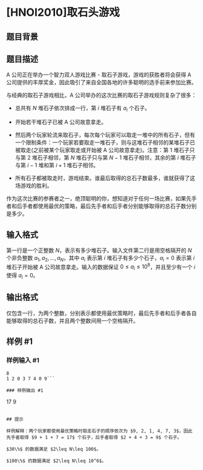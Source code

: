 # [HNOI2010]取石头游戏

## 题目背景



## 题目描述

A 公司正在举办一个智力双人游戏比赛 - 取石子游戏，游戏的获胜者将会获得 A 公司提供的丰厚奖金，因此吸引了来自全国各地的许多聪明的选手前来参加比赛。

与经典的取石子游戏相比，A 公司举办的这次比赛的取石子游戏规则复杂了很多：

* 总共有 $N$ 堆石子依次排成一行，第 $i$ 堆石子有 $a_i$ 个石子。

* 开始若干堆石子已被 A 公司故意拿走。

* 然后两个玩家轮流来取石子，每次每个玩家可以取走一堆中的所有石子，但有一个限制条件：一个玩家若要取走一堆石子，则与这堆石子相邻的某堆石子已被取走(之前被某个玩家取走或开始被 A 公司故意拿走)。注意：第 $1$ 堆石子只与第 $2$ 堆石子相邻，第 $N$ 堆石子只与第 $N-1$ 堆石子相邻，其余的第 $i$ 堆石子与第 $i-1$ 堆和第 $i+1$ 堆石子相邻。

* 所有石子都被取走时，游戏结束。谁最后取得的总石子数最多，谁就获得了这场游戏的胜利。

作为这次比赛的参赛者之一，绝顶聪明的你，想知道对于任何一场比赛，如果先手者和后手者都使用最优的策略，最后先手者和后手者分别能够取得的总石子数分别是多少。


## 输入格式

第一行是一个正整数 $N$，表示有多少堆石子。输入文件第二行是用空格隔开的 $N$ 个非负整数 $a_1, a_2,\ldots, a_N$，其中 $a_i$ 表示第 $i$ 堆石子有多少个石子，$a_i  = 0$ 表示第 $i$ 堆石子开始被 A 公司故意拿走。输入的数据保证 $0\leq a_i\leq 10^8$，并且至少有一个 $i$ 使得 $a_i = 0$。

## 输出格式

仅包含一行，为两个整数，分别表示都使用最优策略时，最后先手者和后手者各自能够取得的总石子数，并且两个整数间用一个空格隔开。


## 样例 #1

### 样例输入 #1
```
8
1 2 0 3 7 4 0 9```

### 样例输出 #1

```
17 9
```

## 提示

样例解释：两个玩家都使用最优策略时取走石子的顺序依次为 $9, 2, 1, 4, 7, 3$，因此先手者取得 $9 + 1 + 7 = 17$ 个石子，后手者取得 $2 + 4 + 3 = 9$ 个石子。

$30\%$ 的数据满足 $2\leq N\leq 100$。

$100\%$ 的数据满足 $2\leq N\leq 10^6$。

